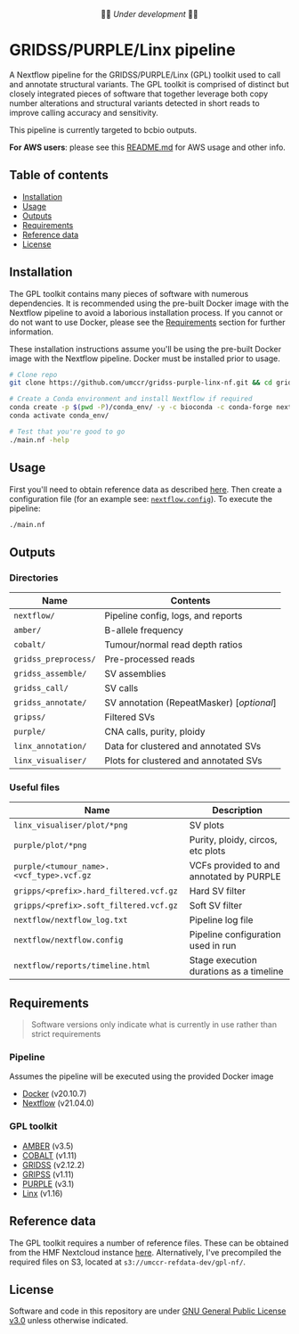 &nbsp;
&nbsp;
&nbsp;
<p align="center">
🚧🚨 <em>Under development</em> 🚨🚧
</p>

# GRIDSS/PURPLE/Linx pipeline
A Nextflow pipeline for the GRIDSS/PURPLE/Linx (GPL) toolkit used to call and annotate structural variants. The GPL toolkit
is comprised of distinct but closely integrated pieces of software that together leverage both copy number alterations and
structural variants detected in short reads to improve calling accuracy and sensitivity.

This pipeline is currently targeted to bcbio outputs.

**For AWS users**: please see this [README.md](deployment/README.md) for AWS usage and other info.

## Table of contents
* [Installation](#installation)
* [Usage](#usage)
* [Outputs](#outputs)
* [Requirements](#requirements)
* [Reference data](#reference-data)
* [License](#license)

## Installation
The GPL toolkit contains many pieces of software with numerous dependencies. It is recommended using the pre-built Docker
image with the Nextflow pipeline to avoid a laborious installation process. If you cannot or do not want to use Docker,
please see the [Requirements](#requirements) section for further information.

These installation instructions assume you'll be using the pre-built Docker image with the Nextflow pipeline. Docker must be
installed prior to usage.
```bash
# Clone repo
git clone https://github.com/umccr/gridss-purple-linx-nf.git && cd gridss-purple-linx-nf/

# Create a Conda environment and install Nextflow if required
conda create -p $(pwd -P)/conda_env/ -y -c bioconda -c conda-forge nextflow
conda activate conda_env/

# Test that you're good to go
./main.nf -help
```

## Usage
First you'll need to obtain reference data as described [here](#reference-data). Then create a configuration file (for
an example see: [`nextflow.config`](nextflow.config)). To execute the pipeline:
```bash
./main.nf
```

## Outputs
### Directories
| Name                  | Contents                                  |
| ---                   | ---                                       |
| `nextflow/`           | Pipeline config, logs, and reports        |
| `amber/`              | B-allele frequency                        |
| `cobalt/`             | Tumour/normal read depth ratios           |
| `gridss_preprocess/`  | Pre-processed reads                       |
| `gridss_assemble/`    | SV assemblies                             |
| `gridss_call/`        | SV calls                                  |
| `gridss_annotate/`    | SV annotation (RepeatMasker) [*optional*] |
| `gripss/`             | Filtered SVs                              |
| `purple/`             | CNA calls, purity, ploidy                 |
| `linx_annotation/`    | Data for clustered and annotated SVs      |
| `linx_visualiser/`    | Plots for clustered and annotated SVs     |

### Useful files
| Name                                      | Description                               |
| ---                                       | ---                                       |
| `linx_visualiser/plot/*png`               | SV plots                                  |
| `purple/plot/*png`                        | Purity, ploidy, circos, etc plots         |
| `purple/<tumour_name>.<vcf_type>.vcf.gz`  | VCFs provided to and annotated by PURPLE  |
| `gripps/<prefix>.hard_filtered.vcf.gz`    | Hard SV filter                            |
| `gripps/<prefix>.soft_filtered.vcf.gz`    | Soft SV filter                            |
| `nextflow/nextflow_log.txt`               | Pipeline log file                         |
| `nextflow/nextflow.config`                | Pipeline configuration used in run        |
| `nextflow/reports/timeline.html`          | Stage execution durations as a timeline   |

## Requirements
> Software versions only indicate what is currently in use rather than  strict requirements
### Pipeline
Assumes the pipeline will be executed using the provided Docker image
* [Docker](https://www.docker.com/get-started) (v20.10.7)
* [Nextflow](https://www.nextflow.io/) (v21.04.0)

### GPL toolkit
* [AMBER](https://github.com/hartwigmedical/hmftools/blob/master/amber/) (v3.5)
* [COBALT](https://github.com/hartwigmedical/hmftools/blob/master/cobalt/) (v1.11)
* [GRIDSS](https://github.com/PapenfussLab/gridss) (v2.12.2)
* [GRIPSS](https://github.com/hartwigmedical/hmftools/blob/master/gripss/) (v1.11)
* [PURPLE](https://github.com/hartwigmedical/hmftools/blob/master/purple/) (v3.1)
* [Linx](https://github.com/hartwigmedical/hmftools/blob/master/linx/) (v1.16)

## Reference data
The GPL toolkit requires a number of reference files. These can be obtained from the HMF Nextcloud instance
[here](https://nextcloud.hartwigmedicalfoundation.nl/s/LTiKTd8XxBqwaiC?path=%2FHMFTools-Resources). Alternatively, I've
precompiled the required files on S3, located at `s3://umccr-refdata-dev/gpl-nf/`.

## License
Software and code in this repository are under [GNU General Public License
v3.0](https://www.gnu.org/licenses/gpl-3.0.en.html) unless otherwise indicated.
